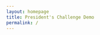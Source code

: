 ```yaml
---
layout: homepage
title: President's Challenge Demo
permalink: /
---
```

<!-- Type your notification here - the notification bar will not appear if this is empty. For other changes, refer to _data/homepage.yml to edit the homepage -->

